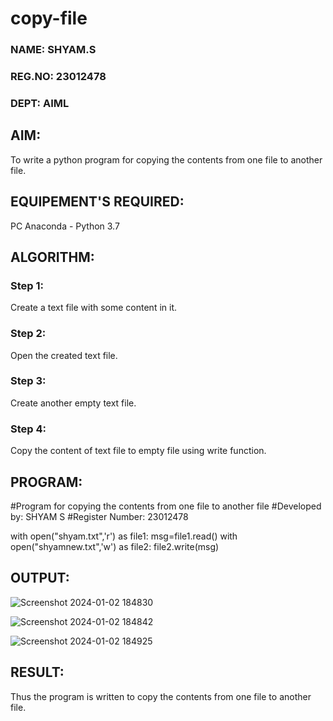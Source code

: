 # copy-file
### NAME: SHYAM.S
### REG.NO: 23012478
### DEPT: AIML
## AIM:
To write a python program for copying the contents from one file to another file.
## EQUIPEMENT'S REQUIRED: 
PC
Anaconda - Python 3.7
## ALGORITHM: 
### Step 1:
Create a text file with some content in it.
### Step 2: 
Open the created text file.
### Step 3: 
Create another empty text file.
### Step 4:  
Copy the content of text file to empty file using write function.

## PROGRAM:
#Program for copying the contents from one file to another file
#Developed by: SHYAM S
#Register Number: 23012478

with open("shyam.txt",'r') as file1:
    msg=file1.read()
with open("shyamnew.txt",'w') as file2:
    file2.write(msg)
    

## OUTPUT:
![Screenshot 2024-01-02 184830](https://github.com/SridharShyam/copy-file/assets/144871368/1f70e550-3d82-4187-922c-f3c61f030c8a)

![Screenshot 2024-01-02 184842](https://github.com/SridharShyam/copy-file/assets/144871368/a1085f69-2946-4583-b7fa-5407ebf6dbd3)

![Screenshot 2024-01-02 184925](https://github.com/SridharShyam/copy-file/assets/144871368/8e2ad041-c1a3-409a-a12c-6b340c966bc1)

## RESULT:
Thus the program is written to copy the contents from one file to another file.
